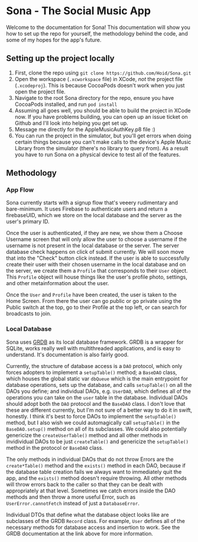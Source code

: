 #  Sona - The Social Music App

Welcome to the documentation for Sona! This documentation will show you how to set up the repo for yourself, the methodology behind the code, and some of my hopes for the app's future.

## Setting up the project locally

1. First, clone the repo using `git clone https://github.com/Hoid/Sona.git`
2. Open the workspace (`.xcworkspace` file) in XCode, *not* the project file (`.xcodeproj`). This is because CocoaPods doesn't work when you just open the project file.
3. Navigate to the root Sona directory for the repo, ensure you have CocoaPods installed, and run `pod install`
4. Assuming all goes well, you should be able to build the project in XCode now. If you have problems building, you can open up an issue ticket on Github and I'll look into helping you get set up.
5. Message me directly for the AppleMusicAuthKey.p8 file :)
6. You can run the project in the simulator, but you'll get errors when doing certain things because you can't make calls to the device's Apple Music Library from the simulator (there's no library to query from). As a result you have to run Sona on a physical device to test all of the features. 

## Methodology

### App Flow

Sona currently starts with a signup flow that's veeery rudimentary and bare-minimum. It uses Firebase to authenticate users and return a firebaseUID, which we store on the local database and the server as the user's primary ID. 

Once the user is authenticated, if they are new, we show them a Choose Username screen that will only allow the user to choose a username if the username is not present in the local database or the server. The server database check happens on click of submit currently. We will soon move that into the "Check" button click instead. If the user is able to successfully create their user with their chosen username in the local database and on the server,  we create them a `Profile` that corresponds to their `User` object. This `Profile` object will house things like the user's profile photo, settings, and other metainformation about the user.

Once the `User` and `Profile` have been created, the user is taken to the Home Screen. From there the user can go public or go private using the Public switch at the top, go to their Profile at the top left, or can search for broadcasts to join. 

### Local Database

Sona uses [GRDB](https://github.com/groue/GRDB.swift/blob/master/README.md) as its local database framework. GRDB is a wrapper for SQLite, works really well with multithreaded applications, and is easy to understand. It's documentation is also fairly good.

Currently, the structure of database access is a `DAO` protocol, which only forces adopters to implement a `setupTable()` method; a `BaseDAO` class, which houses the global static var `dbQueue` which is the main entrypoint for database operations, sets up the database, and calls `setupTable()` on all the DAOs you define;  and individual DAOs, e.g. `UserDAO`, which defines all of the operations you can take on the `user` table in the database. Individual DAOs should adopt both the `DAO` protocol and the `BaseDAO` class. I don't love that these are different currently, but I'm not sure of a better way to do it in swift, honestly. I think it's best to force DAOs to implement the `setupTable()` method, but I also wish we could automagically call `setupTable()` in the `BaseDAO.setup()` method on all of its subclasses. We could also potentially genericize the `createUserTable()` method and all other methods in invidividual DAOs to be just `createTable()` and genericize the `setupTable()` method in the protocol or `BaseDAO` class.

The only methods in individual DAOs that do not throw Errors are the `create*Table()` method and the `exists()` method in each DAO, because if the database table creation fails we always want to immediately quit the app, and the `exists()` method doesn't require throwing. All other methods will throw errors back to the caller so that they can be dealt with appropriately at that level. Sometimes we catch errors inside the DAO methods and then throw a more useful Error, such as `UserError.cannotFetch` instead of just a `DatabaseError`.

Individual DTOs that define what the database object looks like are subclasses of the GRDB `Record` class. For example, `User` defines all of the necessary methods for database access and insertion to work. See the GRDB documentation at the link above for more information.


